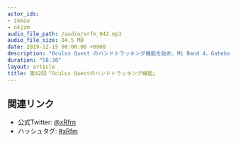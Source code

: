 ```yaml
---
actor_ids:
- ikkou
- nkjzm
audio_file_path: /audio/xrfm_042.mp3
audio_file_size: 84.5 MB
date: 2019-12-15 00:00:00 +0900
description: "Oculus Quest のハンドトラッキング機能を始め、Mi Band 4、Gatebox、ARギフト『okucoco(オクココ)』、HoloModelsのVIVE Focus対応、仮想商店Conata、PlayStation VR MEGA PACK、Ｍｉｘａｌｉｖｅ ＴＯＫＹＯ、VR 演劇、リ・デザインラボ、MUTEK.JP Styly、AKIRA ART OF WALL、HADO Xball、xR Creators Meetup、道明寺ここあさん引退、まりなすさん、花譜さんの色々、Magic Leapの話などをしました。"
duration: "58:38"
layout: article
title: 第42回「Oculus Questのハンドトラッキング機能」
---
```


## 関連リンク

- 公式Twitter: [@xRfrn](https://twitter.com/xrfrn)
- ハッシュタグ: [#xRfm](https://twitter.com/hashtag/xRfm?src=hash)